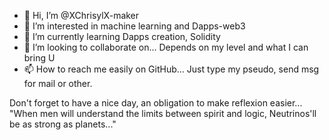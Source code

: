 - 👋 Hi, I’m @XChrisylX-maker
- 👀 I’m interested in machine learning and Dapps-web3
- 🌱 I’m currently learning Dapps creation, Solidity
- 💞️ I’m looking to collaborate on... Depends on my level and what I can bring U
- 📫 How to reach me easily on GitHub... Just type my pseudo, send msg for mail or other.

<!---
XChrisylX-maker/XChrisylX-maker is a ✨ special ✨ repository because its `README.md` (this file) appears on your GitHub profile.
You can click the Preview link to take a look at your changes.
--->
Don't forget to have a nice day, an obligation to make reflexion easier...
"When men will understand the limits between spirit and logic, Neutrinos'll be as strong as planets..."
